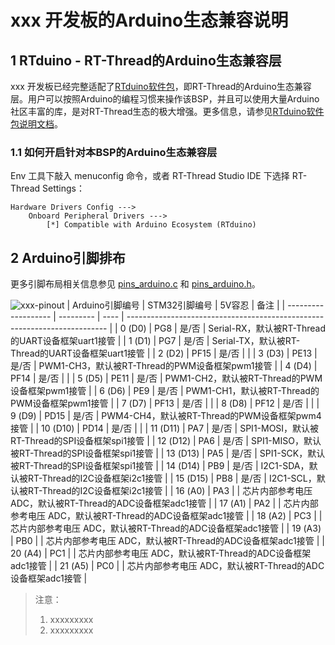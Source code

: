 # xxx 开发板的Arduino生态兼容说明

## 1 RTduino - RT-Thread的Arduino生态兼容层

xxx 开发板已经完整适配了[RTduino软件包](https://github.com/RTduino/RTduino)，即RT-Thread的Arduino生态兼容层。用户可以按照Arduino的编程习惯来操作该BSP，并且可以使用大量Arduino社区丰富的库，是对RT-Thread生态的极大增强。更多信息，请参见[RTduino软件包说明文档](https://github.com/RTduino/RTduino)。

### 1.1 如何开启针对本BSP的Arduino生态兼容层

Env 工具下敲入 menuconfig 命令，或者 RT-Thread Studio IDE 下选择 RT-Thread Settings：

```Kconfig
Hardware Drivers Config --->
    Onboard Peripheral Drivers --->
        [*] Compatible with Arduino Ecosystem (RTduino)
```

## 2 Arduino引脚排布

更多引脚布局相关信息参见 [pins_arduino.c](pins_arduino.c) 和 [pins_arduino.h](pins_arduino.h)。

![xxx-pinout](xxx-pinout.jpg)
| Arduino引脚编号  | STM32引脚编号 | 5V容忍 | 备注  |
| ------------------- | --------- | ---- | ------------------------------------------------------------------------- |
| 0 (D0) | PG8 | 是/否 | Serial-RX，默认被RT-Thread的UART设备框架uart1接管 |
| 1 (D1) | PG7 | 是/否 | Serial-TX，默认被RT-Thread的UART设备框架uart1接管 |
| 2 (D2) | PF15 | 是/否 |  |
| 3 (D3) | PE13 | 是/否 | PWM1-CH3，默认被RT-Thread的PWM设备框架pwm1接管 |
| 4 (D4) | PF14 | 是/否 |  |
| 5 (D5) | PE11 | 是/否 | PWM1-CH2，默认被RT-Thread的PWM设备框架pwm1接管 |
| 6 (D6) | PE9 | 是/否 | PWM1-CH1，默认被RT-Thread的PWM设备框架pwm1接管 |
| 7 (D7) | PF13 | 是/否 |  |
| 8 (D8) | PF12 | 是/否 |  |
| 9 (D9) | PD15 | 是/否 | PWM4-CH4，默认被RT-Thread的PWM设备框架pwm4接管 |
| 10 (D10) | PD14 | 是/否 |  |
| 11 (D11) | PA7 | 是/否 | SPI1-MOSI，默认被RT-Thread的SPI设备框架spi1接管 |
| 12 (D12) | PA6 | 是/否 | SPI1-MISO，默认被RT-Thread的SPI设备框架spi1接管 |
| 13 (D13) | PA5 | 是/否 | SPI1-SCK，默认被RT-Thread的SPI设备框架spi1接管 |
| 14 (D14) | PB9 | 是/否 | I2C1-SDA，默认被RT-Thread的I2C设备框架i2c1接管 |
| 15 (D15) | PB8 | 是/否 | I2C1-SCL，默认被RT-Thread的I2C设备框架i2c1接管 |
| 16 (A0) | PA3 |  | 芯片内部参考电压 ADC，默认被RT-Thread的ADC设备框架adc1接管 |
| 17 (A1) | PA2 |  | 芯片内部参考电压 ADC，默认被RT-Thread的ADC设备框架adc1接管 |
| 18 (A2) | PC3 |  | 芯片内部参考电压 ADC，默认被RT-Thread的ADC设备框架adc1接管 |
| 19 (A3) | PB0 |  | 芯片内部参考电压 ADC，默认被RT-Thread的ADC设备框架adc1接管 |
| 20 (A4) | PC1 |  | 芯片内部参考电压 ADC，默认被RT-Thread的ADC设备框架adc1接管 |
| 21 (A5) | PC0 |  | 芯片内部参考电压 ADC，默认被RT-Thread的ADC设备框架adc1接管 |

> 注意：
>
> 1. xxxxxxxxx
> 2. xxxxxxxxx
